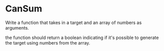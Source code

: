 # CanSum

Write a function that takes in a target and an array of numbers as arguments.

the function should return a boolean indicating if it's possible to generate the target using numbers from the array.